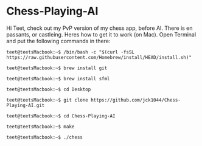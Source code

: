 # Chess-Playing-AI
Hi Teet, check out my PvP version of my chess app, before AI. There is en passants, or castleing. Heres how to get it to work (on Mac). Open Terminal and put the following commands in there:

```console
teet@teetsMacbook:~$ /bin/bash -c "$(curl -fsSL https://raw.githubusercontent.com/Homebrew/install/HEAD/install.sh)"
```

```console
teet@teetsMacbook:~$ brew install git
```

```console
teet@teetsMacbook:~$ brew install sfml
```

```console
teet@teetsMacbook:~$ cd Desktop
```


```console
teet@teetsMacbook:~$ git clone https://github.com/jck1044/Chess-Playing-AI.git
```


```console
teet@teetsMacbook:~$ cd Chess-Playing-AI
```

```console
teet@teetsMacbook:~$ make  
```

```console
teet@teetsMacbook:~$ ./chess
```
